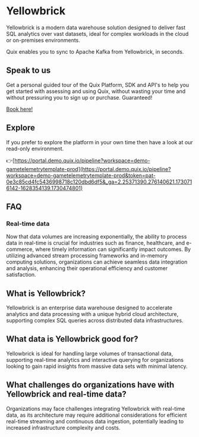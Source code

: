 <!-- START MARKDOWN -->
<!--[tech-name]-->
# Yellowbrick

<!--[ai-blurb-about-tech]-->
Yellowbrick is a modern data warehouse solution designed to deliver fast SQL analytics over vast datasets, ideal for complex workloads in the cloud or on-premises environments.

Quix enables you to sync to Apache Kafka <span id="to_or_from">from</span> <span id="techname">Yellowbrick</span>, in seconds.

## Speak to us

Get a personal guided tour of the Quix Platform, SDK and API's to help you get started with assessing and using Quix, without wasting your time and without pressuring you to sign up or purchase. Guaranteed!

[Book here!](https://share.hsforms.com/1iW0TmZzKQMChk0lxd_tGiw4yjw2?__hstc=175542013.19c333c2ae8002be5fbc6a17a447e442.1730474801833.1730474801833.1730716142494.2&__hssc=175542013.2.1730716142494&__hsfp=3927774151)

## Explore

If you prefer to explore the platform in your own time then have a look at our read-only environment.

👉[https://portal.demo.quix.io/pipeline?workspace=demo-gametelemetrytemplate-prod](https://portal.demo.quix.io/pipeline?workspace=demo-gametelemetrytemplate-prod&token=pat-0e3c85cd4fc5436998718c120dbd6df5&_ga=2.25371390.276140621.1730716142-1628354139.1730474801)

## FAQ

### Real-time data

Now that data volumes are increasing exponentially, the ability to process data in real-time is crucial for industries such as finance, healthcare, and e-commerce, where timely information can significantly impact outcomes. By utilizing advanced stream processing frameworks and in-memory computing solutions, organizations can achieve seamless data integration and analysis, enhancing their operational efficiency and customer satisfaction.

## What is <span id="techname">Yellowbrick</span>?

<!--[tech-seo-text]-->
Yellowbrick is an enterprise data warehouse designed to accelerate analytics and data processing with a unique hybrid cloud architecture, supporting complex SQL queries across distributed data infrastructures.

## What data is <span id="techname">Yellowbrick</span> good for?

<!--[tech-data-seo-text]-->
Yellowbrick is ideal for handling large volumes of transactional data, supporting real-time analytics and interactive querying for organizations looking to gain rapid insights from massive data sets with minimal latency.

## What challenges do organizations have with <span id="techname">Yellowbrick</span> and real-time data?

<!--[tech-challenges-seo-text]-->
Organizations may face challenges integrating Yellowbrick with real-time data, as its architecture may require additional considerations for efficient real-time streaming and continuous data ingestion, potentially leading to increased infrastructure complexity and costs.
<!-- END MARKDOWN -->